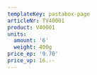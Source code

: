 ```yaml
---
templateKey: pastabox-page
articleNr: TV40001
product: V40001
units:
  amount: '6'
  weight: 400g
price_ep: '9.70'
price_vp: 16.--
---
```


